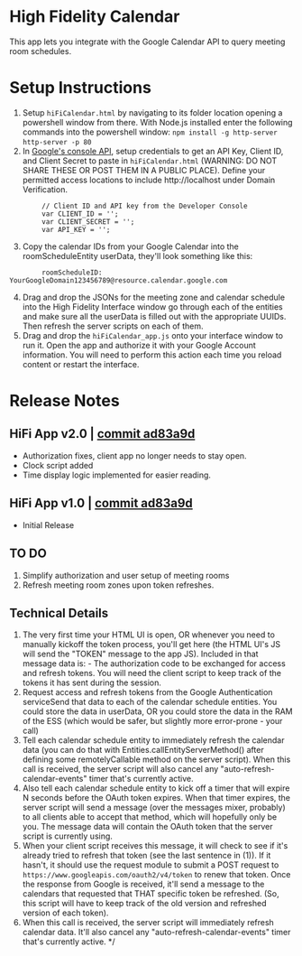 # High Fidelity Calendar
This app lets you integrate with the Google Calendar API to query meeting room schedules.


# Setup Instructions
1. Setup `hiFiCalendar.html` by navigating to its folder location opening a powershell window from there. With Node.js installed enter the following commands into the powershell window: 
        `npm install -g http-server`
        `http-server -p 80`
2. In [Google's console API](https://console.developers.google.com/projectselector2/apis/credentials?supportedpurview=project), setup credentials to get an API Key, Client ID, and Client Secret to paste in `hiFiCalendar.html` (WARNING: DO NOT SHARE THESE OR POST THEM IN A PUBLIC PLACE).  Define your permitted access locations to include http://localhost under Domain Verification.

```
        // Client ID and API key from the Developer Console
        var CLIENT_ID = '';
        var CLIENT_SECRET = '';
        var API_KEY = '';
```

3. Copy the calendar IDs from your Google Calendar into the roomScheduleEntity userData, they'll look something like this:

```
        roomScheduleID: YourGoogleDomain123456789@resource.calendar.google.com
```

4. Drag and drop the JSONs for the meeting zone and calendar schedule into the High Fidelity Interface window go through each of the entities and make sure all the userData is filled out with the appropriate UUIDs.  Then refresh the server scripts on each of them.
5. Drag and drop the `hiFiCalendar_app.js` onto your interface window to run it. Open the app and authorize it with your Google Account information.  You will need to perform this action each time you reload content or restart the interface.


# Release Notes

## HiFi App v2.0 | [commit ad83a9d](https://github.com/highfidelity/hifi-content/pull/345/commits/ad83a9dc621196e80b234ba205803b61f42c1b88)
- Authorization fixes, client app no longer needs to stay open.
- Clock script added
- Time display logic implemented for easier reading.
## HiFi App v1.0 | [commit ad83a9d](https://github.com/highfidelity/hifi-content/pull/345/commits/ad83a9dc621196e80b234ba205803b61f42c1b88)
- Initial Release


## TO DO
1. Simplify authorization and user setup of meeting rooms
2. Refresh meeting room zones upon token refreshes.


## Technical Details
1. The very first time your HTML UI is open, OR whenever you need to manually kickoff the token process, you'll get here (the HTML UI's JS will send the "TOKEN" message to the app JS). Included in that message data is:
        - The authorization code to be exchanged for access and refresh tokens.
You will need the client script to keep track of the tokens it has sent during the session.
2. Request access and refresh tokens from the Google Authentication serviceSend that data to each of the calendar schedule entities. You could store the data in userData, OR you could store the data in the RAM of the ESS (which would be safer, but slightly more error-prone - your call)
3. Tell each calendar schedule entity to immediately refresh the calendar data (you can do that with Entities.callEntityServerMethod() after defining some remotelyCallable method on the server script). When this call is received, the server script will also cancel any "auto-refresh-calendar-events" timer that's currently active.
4. Also tell each calendar schedule entity to kick off a timer that will expire N seconds before the OAuth token expires. When that timer expires, the server script will send a message (over the messages mixer, probably) to all clients able to accept that method, which will hopefully only be you. The message data will contain the OAuth token that the server script is currently using.
5. When your client script receives this message, it will check to see if it's already tried to refresh that token (see the last sentence in (1)). If it hasn't, it should use the request module to submit a POST request to `https://www.googleapis.com/oauth2/v4/token` to renew that token. Once the response from Google is received, it'll send a message to the calendars that requested that THAT specific token be refreshed. (So, this script will have to keep track of the old version and refreshed version of each token).
6.  When this call is received, the server script will immediately refresh calendar data. It'll also cancel any "auto-refresh-calendar-events" timer that's currently active.
*/